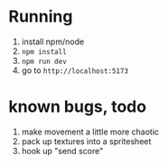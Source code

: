 # Running

1. install npm/node
1. ```npm install```
1. ```npm run dev```
1. go to `http://localhost:5173`


# known bugs, todo

1. make movement a little more chaotic
1. pack up textures into a spritesheet
1. hook up "send score"